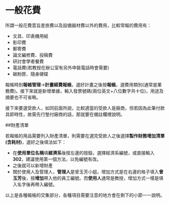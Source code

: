 # 一般花費

所謂一般花費意旨差旅費以及設備器材費以外的費用，比較常報的費用有：

* 文具、印表機用紙
* 影印費
* 郵寄費
* 論文編修費、投稿費
* 研討會學者餐費
* 電話費(若教授在辦公室有另外申裝電話時會需要)
* 碳粉匣、隨身硬碟

報帳時到**報帳管理**→**計畫經費報帳**，選好計畫之後按**報帳**，選費用類別(通常是業務費)。接下來就是新增單據，輸入發票號碼(兩位英文+八位數字共十位)，用途及摘要也不可省略。

接下來要選受款人，如同前面所說，比較適當的受款人是廠商，但若因為此筆付款具即時性，故需先行墊付廠商的話，那就要在備註欄裡說明。

##財產清單

若報帳的用品需要列入財產清單，則需要在選完受款人之後選擇**製作財務增加清單(含耗材)**，選好之後填法如下：

* 在**使用單位名稱**填**經濟系**後按左邊的按鈕，選擇經濟系編號，或直接輸入**302**，建議使用第一個方法，以免編號有改。
* 之後就可以新增財產
* 關於使用人及管理人，**管理人**是曾玉芳小姐，增加方式是在右邊的格子填入**曾玉芳**後，按**增加**帶入他的員工編號。而**使用人**通常是教授，增加方式一樣是填入名字後再帶入編號。

以上是各種報帳的交集部分，各種項目需要注意的地方會在剩下的小節一一說明。